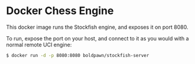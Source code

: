 # Docker Chess Engine
This docker image runs the Stockfish engine, and exposes it on port 8080.

To run, expose the port on your host, and connect to it as you would with a normal remote UCI engine:
```bash
$ docker run -d -p 8080:8080 boldpawn/stockfish-server
```
